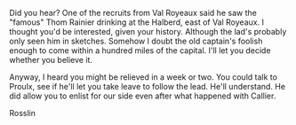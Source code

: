 Did you hear? One of the recruits from Val Royeaux said he saw the "famous" Thom Rainier drinking at the Halberd, east of Val Royeaux. I thought you'd be interested, given your history. Although the lad's probably only seen him in sketches. Somehow I doubt the old captain's foolish enough to come within a hundred miles of the capital. I'll let you decide whether you believe it.

Anyway, I heard you might be relieved in a week or two. You could talk to Proulx, see if he'll let you take leave to follow the lead. He'll understand. He did allow you to enlist for our side even after what happened with Callier.

Rosslin